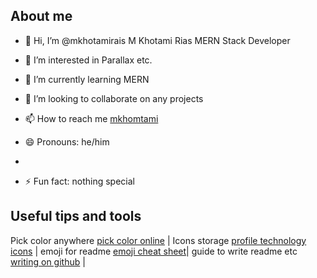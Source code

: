 ## About me

- 👋 Hi, I’m @mkhotamirais M Khotami Rias MERN Stack Developer

- 👀 I’m interested in Parallax etc.

- 🌱 I’m currently learning MERN

- 💞️ I’m looking to collaborate on any projects

- 📫 How to reach me [mkhomtami](mailto:mkhotamirais@gmail.com)

- 😄 Pronouns: he/him
- 
- ⚡ Fun fact: nothing special

## Useful tips and tools
Pick color anywhere [pick color online](https://pickcoloronline.com/) | Icons storage [profile technology icons](https://marwin1991.github.io/profile-technology-icons/) | emoji for readme [emoji cheat sheet](https://github.com/ikatyang/emoji-cheat-sheet/tree/master?tab=readme-ov-file)| guide to write readme etc [writing on github](https://docs.github.com/en/get-started/writing-on-github/getting-started-with-writing-and-formatting-on-github/quickstart-for-writing-on-github) |
